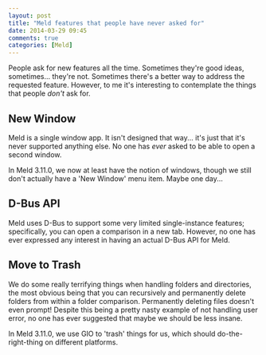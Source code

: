 ```yaml
---
layout: post
title: "Meld features that people have never asked for"
date: 2014-03-29 09:45
comments: true
categories: [Meld]
---
```


People ask for new features all the time. Sometimes they're good ideas, sometimes... they're not. Sometimes there's a better way to address the requested feature. However, to me it's interesting to contemplate the things that people *don't* ask for.


New Window
----------

Meld is a single window app. It isn't designed that way... it's just that it's never supported anything else. No one has *ever* asked to be able to open a second window.

In Meld 3.11.0, we now at least have the notion of windows, though we still don't actually have a 'New Window' menu item. Maybe one day...


D-Bus API
---------

Meld uses D-Bus to support some very limited single-instance features; specifically, you can open a comparison in a new tab. However, no one has ever expressed any interest in having an actual D-Bus API for Meld.


Move to Trash
-------------

We do some really terrifying things when handling folders and directories, the most obvious being that you can recursively and permanently delete folders from within a folder comparison. Permanently deleting files doesn't even prompt! Despite this being a pretty nasty example of not handling user error, no one has ever suggested that maybe we should be less insane.

In Meld 3.11.0, we use GIO to 'trash' things for us, which should do-the-right-thing on different platforms.

